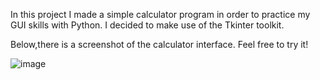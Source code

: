 In this project I made a simple calculator program in order to practice my GUI skills with Python. I decided to make use of the Tkinter toolkit.

Below,there is a screenshot of the calculator interface. Feel free to try it!

![image](https://github.com/CoditaV22/Calculator/assets/133143695/da8d0f98-052c-4f5f-898d-f9092695d59d)
